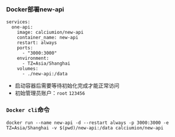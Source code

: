 ### Docker部署new-api

```
services:
  one-api:
    image: calciumion/new-api
    container_name: new-api
    restart: always
    ports:
      - "3000:3000"
    environment:
      - TZ=Asia/Shanghai
    volumes:
      - ./new-api:/data
```

- 启动容器后需要等待初始化完成才能正常访问
- 初始管理员账户：`root` `123456`

### `Docker cli`命令

```
docker run --name new-api -d --restart always -p 3000:3000 -e TZ=Asia/Shanghai -v $(pwd)/new-api:/data calciumion/new-api
```
